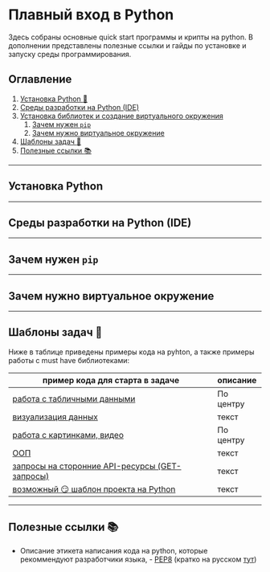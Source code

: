 # Плавный вход в Python
Здесь собраны основные quick start программы и крипты на python. В дополнении представлены полезные ссылки и гайды по установке и запуску среды программирования. 

## Оглавление

1. [Установка Python :hatching_chick:](#установка-python)
2. [Среды разработки на Python (IDE)](#среды-разработки-на-python-ide)
3. [Установка библиотек и создание виртуального окружения](#pip-venv)
    1. [Зачем нужен ```pip```](#зачем-нужен-pip)
    2. [Зачем нужно виртуальное окружение](#зачем-нужно-виртуальное-окружение)
4. [Шаблоны задач :newspaper:](#шаблоны-задач-newspaper)
5. [Полезные ссылки :books:](#ok-links)
    
____
## Установка Python

____
## Среды разработки на Python (IDE)

____
## Зачем нужен ```pip```

____
## Зачем нужно виртуальное окружение

____
## Шаблоны задач :newspaper:

Ниже в таблице приведены примеры кода на pyhton, а также примеры работы с must have библиотеками:

| пример кода для старта в задаче | описание |
|----------------|:----------------|
| [работа с табличными данными](/templates/1.%20tables/)| По центру |
| [визуализация данных](/templates/2.%20data%20visualisation/) | текст | 
| [работа с картинками, видео](/templates/3.%20images/) | По центру |
| [ООП](/templates/4.%20oop/) | текст | 
| [запросы на сторонние API-ресурсы (GET-запросы)](/templates/5.%20requests/) | текст | 
| [возможный :smirk: шаблон проекта на Python](/templates/6.%20py_project/) | текст | 

____
## Полезные ссылки :books:
* Описание этикета написания кода на python, которые рекоммендуют разработчики языка, - [PEP8](https://pep8.org/) (кратко на русском [тут](https://pythonworld.ru/osnovy/pep-8-rukovodstvo-po-napisaniyu-koda-na-python.html))